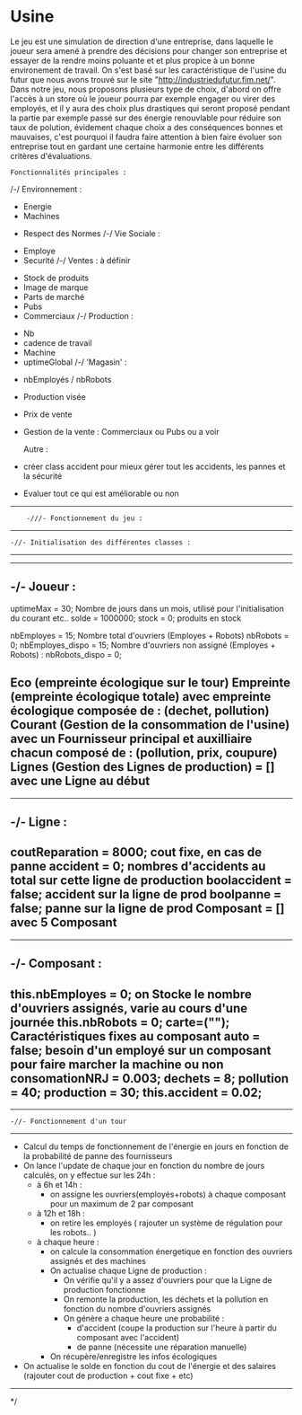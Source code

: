 # Usine

Le jeu est une simulation de direction d'une entreprise, dans laquelle le joueur sera amené à prendre des décisions pour changer son entreprise et essayer de la rendre moins poluante et et plus propice à un bonne environement de travail.
On s'est basé sur les caractéristique de l'usine du futur que nous avons trouvé sur le site "http://industriedufutur.fim.net/".
Dans notre jeu, nous proposons plusieurs type de choix, d'abord on offre l'accès à un store où le joueur pourra par exemple engager ou virer des employés, et il y aura des choix plus drastiques qui seront proposé pendant la partie par exemple passé sur des énergie renouvlable pour réduire son taux de polution, évidement chaque choix a des conséquences bonnes et mauvaises, c'est pourquoi il faudra faire attention à bien faire évoluer son entreprise tout en gardant une certaine harmonie entre les différents critères d'évaluations.


    Fonctionnalités principales :

/-/ Environnement :
*    Energie 
*    Machines 
-   Respect des Normes 
/-/ Vie Sociale :
*    Employe 
*    Securité 
/-/ Ventes : à définir
-   Stock de produits
-   Image de marque
-   Parts de marché
-   Pubs
-   Commerciaux 
/-/ Production :
*    Nb
*    cadence de travail
*    Machine
*    uptimeGlobal
/-/ 'Magasin' :
-   nbEmployés / nbRobots
-   Production visée 
-   Prix de vente
-   Gestion de la vente : Commerciaux ou Pubs ou a voir

    Autre :

- créer class accident pour mieux gérer tout les accidents, les pannes et la sécurité
- Evaluer tout ce qui est améliorable ou non


-----------------------------------------------------------------------------------

        -///- Fonctionnement du jeu :
    
--------------------------------------------------

    -//- Initialisation des différentes classes :
    
--------------------------------------------------

----------------------------------------
 -/- Joueur :
-------------
uptimeMax = 30; Nombre de jours dans un mois, utilisé pour l'initialisation du courant etc..
solde = 1000000;
stock = 0; produits en stock

nbEmployes = 15; Nombre total d'ouvriers (Employes + Robots) 
nbRobots = 0;
nbEmployes_dispo = 15; Nombre d'ouvriers non assigné (Employes + Robots) :
nbRobots_dispo = 0;

Eco (empreinte écologique sur le tour)
Empreinte (empreinte écologique totale)
    avec empreinte écologique composée de : (dechet, pollution)
Courant (Gestion de la consommation de l'usine)
    avec un Fournisseur principal et auxilliaire chacun composé de : (pollution, prix, coupure)
Lignes (Gestion des Lignes de production) = [] 
    avec une Ligne au début
----------------------------------------

----------------------------------------
 -/- Ligne :
------------
coutReparation = 8000;  cout fixe, en cas de panne
accident = 0; nombres d'accidents au total sur cette ligne de production
boolaccident = false; accident sur la ligne de prod
boolpanne = false; panne sur la ligne de prod
Composant = []
    avec 5 Composant
----------------------------------------

----------------------------------------
 -/- Composant :
 ---------------
this.nbEmployes = 0; on Stocke le nombre d'ouvriers assignés, varie au cours d'une journée
this.nbRobots = 0;
carte=("");  Caractéristiques fixes au composant
auto = false; besoin d'un employé sur un composant pour faire marcher la machine ou non
consomationNRJ = 0.003;
dechets = 8;
pollution = 40;
production = 30;
this.accident = 0.02;
----------------------------------------

--------------------------------------------------

    -//- Fonctionnement d'un tour

--------------------------------------------------

- Calcul du temps de fonctionnement de l'énergie en jours en fonction 
  de la probabilité de panne des fournisseurs
- On lance l'update de chaque jour en fonction du nombre de jours calculés, 
  on y effectue sur les 24h :
    - à 6h et 14h :
        - on assigne les ouvriers(employés+robots) à chaque composant pour un maximum de 2 par composant
    - à 12h et 18h :
        - on retire les employés ( rajouter un système de régulation pour les robots.. )
    - à chaque heure :
        - on calcule la consommation énergetique en fonction des ouvriers assignés et des machines
        - On actualise chaque Ligne de production :
            - On vérifie qu'il y a assez d'ouvriers pour que la Ligne de production fonctionne
            - On remonte la production, les déchets et la pollution en fonction du nombre d'ouvriers assignés
            - On génère a chaque heure une probabilité :
                - d'accident (coupe la production sur l'heure à partir du composant avec l'accident) 
                - de panne (nécessite une réparation manuelle) 
        - On récupère/enregistre les infos écologiques
- On actualise le solde en fonction du cout de l'énergie et des salaires 
  (rajouter cout de production + cout fixe + etc)

-----------------------------------------------------------------------------------

*/
